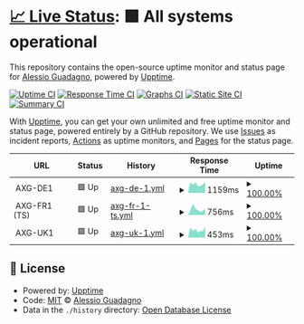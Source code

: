 # [📈 Live Status](https://AlexGuada.github.io/upptime): <!--live status--> **🟩 All systems operational**

This repository contains the open-source uptime monitor and status page for [Alessio Guadagno](https://AlexGuada.github.io/upptime), powered by [Upptime](https://github.com/upptime/upptime).

[![Uptime CI](https://github.com/AlexGuada/upptime/workflows/Uptime%20CI/badge.svg)](https://github.com/AlexGuada/upptime/actions?query=workflow%3A%22Uptime+CI%22)
[![Response Time CI](https://github.com/AlexGuada/upptime/workflows/Response%20Time%20CI/badge.svg)](https://github.com/AlexGuada/upptime/actions?query=workflow%3A%22Response+Time+CI%22)
[![Graphs CI](https://github.com/AlexGuada/upptime/workflows/Graphs%20CI/badge.svg)](https://github.com/AlexGuada/upptime/actions?query=workflow%3A%22Graphs+CI%22)
[![Static Site CI](https://github.com/AlexGuada/upptime/workflows/Static%20Site%20CI/badge.svg)](https://github.com/AlexGuada/upptime/actions?query=workflow%3A%22Static+Site+CI%22)
[![Summary CI](https://github.com/AlexGuada/upptime/workflows/Summary%20CI/badge.svg)](https://github.com/AlexGuada/upptime/actions?query=workflow%3A%22Summary+CI%22)

With [Upptime](https://upptime.js.org), you can get your own unlimited and free uptime monitor and status page, powered entirely by a GitHub repository. We use [Issues](https://github.com/AlexGuada/upptime/issues) as incident reports, [Actions](https://github.com/AlexGuada/upptime/actions) as uptime monitors, and [Pages](https://AlexGuada.github.io/upptime) for the status page.

<!--start: status pages-->
<!-- This summary is generated by Upptime (https://github.com/upptime/upptime) -->
<!-- Do not edit this manually, your changes will be overwritten -->
<!-- prettier-ignore -->
| URL | Status | History | Response Time | Uptime |
| --- | ------ | ------- | ------------- | ------ |
| <img alt="" src="https://alessio-guadagno.it/favicon.ico" height="13"> AXG-DE1 | 🟩 Up | [axg-de-1.yml](https://github.com/AlexGuada/upptime/commits/HEAD/history/axg-de-1.yml) | <details><summary><img alt="Response time graph" src="./graphs/axg-de-1/response-time-week.png" height="20"> 1159ms</summary><br><a href="https://sts.alessio-guadagno.it/history/axg-de-1"><img alt="Response time 1309" src="https://img.shields.io/endpoint?url=https%3A%2F%2Fraw.githubusercontent.com%2FAlexGuada%2Fupptime%2FHEAD%2Fapi%2Faxg-de-1%2Fresponse-time.json"></a><br><a href="https://sts.alessio-guadagno.it/history/axg-de-1"><img alt="24-hour response time 956" src="https://img.shields.io/endpoint?url=https%3A%2F%2Fraw.githubusercontent.com%2FAlexGuada%2Fupptime%2FHEAD%2Fapi%2Faxg-de-1%2Fresponse-time-day.json"></a><br><a href="https://sts.alessio-guadagno.it/history/axg-de-1"><img alt="7-day response time 1159" src="https://img.shields.io/endpoint?url=https%3A%2F%2Fraw.githubusercontent.com%2FAlexGuada%2Fupptime%2FHEAD%2Fapi%2Faxg-de-1%2Fresponse-time-week.json"></a><br><a href="https://sts.alessio-guadagno.it/history/axg-de-1"><img alt="30-day response time 1234" src="https://img.shields.io/endpoint?url=https%3A%2F%2Fraw.githubusercontent.com%2FAlexGuada%2Fupptime%2FHEAD%2Fapi%2Faxg-de-1%2Fresponse-time-month.json"></a><br><a href="https://sts.alessio-guadagno.it/history/axg-de-1"><img alt="1-year response time 1314" src="https://img.shields.io/endpoint?url=https%3A%2F%2Fraw.githubusercontent.com%2FAlexGuada%2Fupptime%2FHEAD%2Fapi%2Faxg-de-1%2Fresponse-time-year.json"></a></details> | <details><summary><a href="https://sts.alessio-guadagno.it/history/axg-de-1">100.00%</a></summary><a href="https://sts.alessio-guadagno.it/history/axg-de-1"><img alt="All-time uptime 99.99%" src="https://img.shields.io/endpoint?url=https%3A%2F%2Fraw.githubusercontent.com%2FAlexGuada%2Fupptime%2FHEAD%2Fapi%2Faxg-de-1%2Fuptime.json"></a><br><a href="https://sts.alessio-guadagno.it/history/axg-de-1"><img alt="24-hour uptime 100.00%" src="https://img.shields.io/endpoint?url=https%3A%2F%2Fraw.githubusercontent.com%2FAlexGuada%2Fupptime%2FHEAD%2Fapi%2Faxg-de-1%2Fuptime-day.json"></a><br><a href="https://sts.alessio-guadagno.it/history/axg-de-1"><img alt="7-day uptime 100.00%" src="https://img.shields.io/endpoint?url=https%3A%2F%2Fraw.githubusercontent.com%2FAlexGuada%2Fupptime%2FHEAD%2Fapi%2Faxg-de-1%2Fuptime-week.json"></a><br><a href="https://sts.alessio-guadagno.it/history/axg-de-1"><img alt="30-day uptime 100.00%" src="https://img.shields.io/endpoint?url=https%3A%2F%2Fraw.githubusercontent.com%2FAlexGuada%2Fupptime%2FHEAD%2Fapi%2Faxg-de-1%2Fuptime-month.json"></a><br><a href="https://sts.alessio-guadagno.it/history/axg-de-1"><img alt="1-year uptime 99.99%" src="https://img.shields.io/endpoint?url=https%3A%2F%2Fraw.githubusercontent.com%2FAlexGuada%2Fupptime%2FHEAD%2Fapi%2Faxg-de-1%2Fuptime-year.json"></a></details>
| <img alt="" src="https://alessio-guadagno.it/favicon.ico" height="13"> AXG-FR1 (TS) | 🟩 Up | [axg-fr-1-ts.yml](https://github.com/AlexGuada/upptime/commits/HEAD/history/axg-fr-1-ts.yml) | <details><summary><img alt="Response time graph" src="./graphs/axg-fr-1-ts/response-time-week.png" height="20"> 756ms</summary><br><a href="https://sts.alessio-guadagno.it/history/axg-fr-1-ts"><img alt="Response time 747" src="https://img.shields.io/endpoint?url=https%3A%2F%2Fraw.githubusercontent.com%2FAlexGuada%2Fupptime%2FHEAD%2Fapi%2Faxg-fr-1-ts%2Fresponse-time.json"></a><br><a href="https://sts.alessio-guadagno.it/history/axg-fr-1-ts"><img alt="24-hour response time 498" src="https://img.shields.io/endpoint?url=https%3A%2F%2Fraw.githubusercontent.com%2FAlexGuada%2Fupptime%2FHEAD%2Fapi%2Faxg-fr-1-ts%2Fresponse-time-day.json"></a><br><a href="https://sts.alessio-guadagno.it/history/axg-fr-1-ts"><img alt="7-day response time 756" src="https://img.shields.io/endpoint?url=https%3A%2F%2Fraw.githubusercontent.com%2FAlexGuada%2Fupptime%2FHEAD%2Fapi%2Faxg-fr-1-ts%2Fresponse-time-week.json"></a><br><a href="https://sts.alessio-guadagno.it/history/axg-fr-1-ts"><img alt="30-day response time 817" src="https://img.shields.io/endpoint?url=https%3A%2F%2Fraw.githubusercontent.com%2FAlexGuada%2Fupptime%2FHEAD%2Fapi%2Faxg-fr-1-ts%2Fresponse-time-month.json"></a><br><a href="https://sts.alessio-guadagno.it/history/axg-fr-1-ts"><img alt="1-year response time 752" src="https://img.shields.io/endpoint?url=https%3A%2F%2Fraw.githubusercontent.com%2FAlexGuada%2Fupptime%2FHEAD%2Fapi%2Faxg-fr-1-ts%2Fresponse-time-year.json"></a></details> | <details><summary><a href="https://sts.alessio-guadagno.it/history/axg-fr-1-ts">100.00%</a></summary><a href="https://sts.alessio-guadagno.it/history/axg-fr-1-ts"><img alt="All-time uptime 100.00%" src="https://img.shields.io/endpoint?url=https%3A%2F%2Fraw.githubusercontent.com%2FAlexGuada%2Fupptime%2FHEAD%2Fapi%2Faxg-fr-1-ts%2Fuptime.json"></a><br><a href="https://sts.alessio-guadagno.it/history/axg-fr-1-ts"><img alt="24-hour uptime 100.00%" src="https://img.shields.io/endpoint?url=https%3A%2F%2Fraw.githubusercontent.com%2FAlexGuada%2Fupptime%2FHEAD%2Fapi%2Faxg-fr-1-ts%2Fuptime-day.json"></a><br><a href="https://sts.alessio-guadagno.it/history/axg-fr-1-ts"><img alt="7-day uptime 100.00%" src="https://img.shields.io/endpoint?url=https%3A%2F%2Fraw.githubusercontent.com%2FAlexGuada%2Fupptime%2FHEAD%2Fapi%2Faxg-fr-1-ts%2Fuptime-week.json"></a><br><a href="https://sts.alessio-guadagno.it/history/axg-fr-1-ts"><img alt="30-day uptime 100.00%" src="https://img.shields.io/endpoint?url=https%3A%2F%2Fraw.githubusercontent.com%2FAlexGuada%2Fupptime%2FHEAD%2Fapi%2Faxg-fr-1-ts%2Fuptime-month.json"></a><br><a href="https://sts.alessio-guadagno.it/history/axg-fr-1-ts"><img alt="1-year uptime 100.00%" src="https://img.shields.io/endpoint?url=https%3A%2F%2Fraw.githubusercontent.com%2FAlexGuada%2Fupptime%2FHEAD%2Fapi%2Faxg-fr-1-ts%2Fuptime-year.json"></a></details>
| <img alt="" src="https://alessio-guadagno.it/favicon.ico" height="13"> AXG-UK1 | 🟩 Up | [axg-uk-1.yml](https://github.com/AlexGuada/upptime/commits/HEAD/history/axg-uk-1.yml) | <details><summary><img alt="Response time graph" src="./graphs/axg-uk-1/response-time-week.png" height="20"> 453ms</summary><br><a href="https://sts.alessio-guadagno.it/history/axg-uk-1"><img alt="Response time 564" src="https://img.shields.io/endpoint?url=https%3A%2F%2Fraw.githubusercontent.com%2FAlexGuada%2Fupptime%2FHEAD%2Fapi%2Faxg-uk-1%2Fresponse-time.json"></a><br><a href="https://sts.alessio-guadagno.it/history/axg-uk-1"><img alt="24-hour response time 435" src="https://img.shields.io/endpoint?url=https%3A%2F%2Fraw.githubusercontent.com%2FAlexGuada%2Fupptime%2FHEAD%2Fapi%2Faxg-uk-1%2Fresponse-time-day.json"></a><br><a href="https://sts.alessio-guadagno.it/history/axg-uk-1"><img alt="7-day response time 453" src="https://img.shields.io/endpoint?url=https%3A%2F%2Fraw.githubusercontent.com%2FAlexGuada%2Fupptime%2FHEAD%2Fapi%2Faxg-uk-1%2Fresponse-time-week.json"></a><br><a href="https://sts.alessio-guadagno.it/history/axg-uk-1"><img alt="30-day response time 486" src="https://img.shields.io/endpoint?url=https%3A%2F%2Fraw.githubusercontent.com%2FAlexGuada%2Fupptime%2FHEAD%2Fapi%2Faxg-uk-1%2Fresponse-time-month.json"></a><br><a href="https://sts.alessio-guadagno.it/history/axg-uk-1"><img alt="1-year response time 560" src="https://img.shields.io/endpoint?url=https%3A%2F%2Fraw.githubusercontent.com%2FAlexGuada%2Fupptime%2FHEAD%2Fapi%2Faxg-uk-1%2Fresponse-time-year.json"></a></details> | <details><summary><a href="https://sts.alessio-guadagno.it/history/axg-uk-1">100.00%</a></summary><a href="https://sts.alessio-guadagno.it/history/axg-uk-1"><img alt="All-time uptime 100.00%" src="https://img.shields.io/endpoint?url=https%3A%2F%2Fraw.githubusercontent.com%2FAlexGuada%2Fupptime%2FHEAD%2Fapi%2Faxg-uk-1%2Fuptime.json"></a><br><a href="https://sts.alessio-guadagno.it/history/axg-uk-1"><img alt="24-hour uptime 100.00%" src="https://img.shields.io/endpoint?url=https%3A%2F%2Fraw.githubusercontent.com%2FAlexGuada%2Fupptime%2FHEAD%2Fapi%2Faxg-uk-1%2Fuptime-day.json"></a><br><a href="https://sts.alessio-guadagno.it/history/axg-uk-1"><img alt="7-day uptime 100.00%" src="https://img.shields.io/endpoint?url=https%3A%2F%2Fraw.githubusercontent.com%2FAlexGuada%2Fupptime%2FHEAD%2Fapi%2Faxg-uk-1%2Fuptime-week.json"></a><br><a href="https://sts.alessio-guadagno.it/history/axg-uk-1"><img alt="30-day uptime 100.00%" src="https://img.shields.io/endpoint?url=https%3A%2F%2Fraw.githubusercontent.com%2FAlexGuada%2Fupptime%2FHEAD%2Fapi%2Faxg-uk-1%2Fuptime-month.json"></a><br><a href="https://sts.alessio-guadagno.it/history/axg-uk-1"><img alt="1-year uptime 100.00%" src="https://img.shields.io/endpoint?url=https%3A%2F%2Fraw.githubusercontent.com%2FAlexGuada%2Fupptime%2FHEAD%2Fapi%2Faxg-uk-1%2Fuptime-year.json"></a></details>

<!--end: status pages-->

## 📄 License

- Powered by: [Upptime](https://github.com/upptime/upptime)
- Code: [MIT](./LICENSE) © [Alessio Guadagno](https://AlexGuada.github.io/upptime)
- Data in the `./history` directory: [Open Database License](https://opendatacommons.org/licenses/odbl/1-0/)
